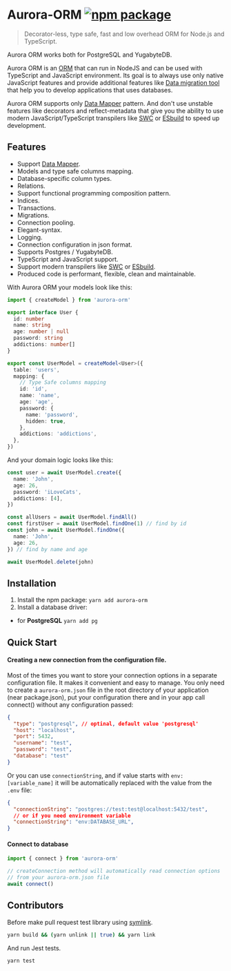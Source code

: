 # Aurora-ORM <a href="https://npmjs.com/package/aurora-orm"><img src="https://badgen.net/npm/v/aurora-orm" alt="npm package"></a>

> Decorator-less, type safe, fast and low overhead ORM for Node.js and TypeScript.

Aurora ORM works both for PostgreSQL and YugabyteDB.

Aurora ORM is an [ORM](https://en.wikipedia.org/wiki/Object-relational_mapping)
that can run in NodeJS and can be used with TypeScript and JavaScript environment.
Its goal is to always use only native JavaScript features and provide additional features like [Data migration tool](https://en.wikipedia.org/wiki/Data_migration) that help you to develop applications that uses databases.

Aurora ORM supports only [Data Mapper](https://designpatternsphp.readthedocs.io/en/latest/Structural/DataMapper/README.html) pattern.
And don't use unstable features like decorators and reflect-metadata that give you the ability to use modern JavaScript/TypeScript transpilers like [SWC](https://swc.rs/) or [ESbuild](https://esbuild.github.io/) to speed up development.

## Features

-   Support [Data Mapper](https://designpatternsphp.readthedocs.io/en/latest/Structural/DataMapper/README.html).
-   Models and type safe columns mapping.
-   Database-specific column types.
-   Relations.
-   Support functional programming composition pattern.
-   Indices.
-   Transactions.
-   Migrations.
-   Connection pooling.
-   Elegant-syntax.
-   Logging.
-   Connection configuration in json format.
-   Supports Postgres / YugabyteDB.
-   TypeScript and JavaScript support.
-   Support modern transpilers like [SWC](https://swc.rs/) or [ESbuild](https://esbuild.github.io/).
-   Produced code is performant, flexible, clean and maintainable.

With Aurora ORM your models look like this:

```typescript
import { createModel } from 'aurora-orm'

export interface User {
  id: number
  name: string
  age: number | null
  password: string
  addictions: number[]
}

export const UserModel = createModel<User>({
  table: 'users',
  mapping: {
    // Type Safe columns mapping
    id: 'id',
    name: 'name',
    age: 'age',
    password: {
      name: 'password',
      hidden: true,
    },
    addictions: 'addictions',
  },
})
```

And your domain logic looks like this:

```typescript
const user = await UserModel.create({
  name: 'John',
  age: 26,
  password: 'iLoveCats',
  addictions: [4],
})

const allUsers = await UserModel.findAll()
const firstUser = await UserModel.findOne(1) // find by id
const john = await UserModel.findOne({
  name: 'John',
  age: 26,
}) // find by name and age

await UserModel.delete(john)
```

## Installation

1. Install the npm package:
  `yarn add aurora-orm`
2. Install a database driver:
  - for **PostgreSQL**
    `yarn add pg`

## Quick Start

#### Creating a new connection from the configuration file.
Most of the times you want to store your connection options in a separate configuration file. It makes it convenient and easy to manage. You only need to create a `aurora-orm.json` file in the root directory of your application (near package.json), put your configuration there and in your app call connect() without any configuration passed:

```json
{
  "type": "postgresql", // optinal, default value 'postgresql'
  "host": "localhost",
  "port": 5432,
  "username": "test",
  "password": "test",
  "database": "test"
}
```

Or you can use `connectionString`, and if value starts with `env:[variable_name]` it will be automatically replaced with the value from the `.env` file:

```json
{
  "connectionString": "postgres://test:test@localhost:5432/test",
  // or if you need environment variable
  "connectionString": "env:DATABASE_URL",
}
```

#### Connect to database

```ts
import { connect } from 'aurora-orm'

// createConnection method will automatically read connection options
// from your aurora-orm.json file
await connect()
```

## Contributors

Before make pull request test library using [symlink](https://docs.npmjs.com/cli/v8/commands/npm-link).

```bash
yarn build && (yarn unlink || true) && yarn link
```

And run Jest tests.

```bash
yarn test
```
